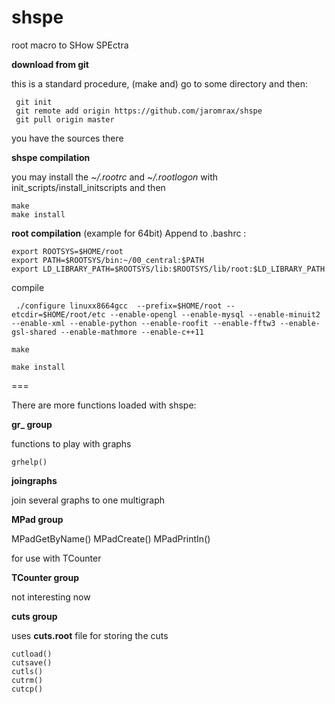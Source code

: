 shspe
=====

root macro to SHow SPEctra

**download from git**

this is a standard procedure, (make and) go to some directory and then:
```
 git init
 git remote add origin https://github.com/jaromrax/shspe
 git pull origin master
```

you have the sources there

**shspe compilation**

you may install the *~/.rootrc* and *~/.rootlogon* with
	init_scripts/install_initscripts 
and then 
```
make 
make install
```


**root compilation**  (example for 64bit)
Append to   .bashrc :  
```
export ROOTSYS=$HOME/root
export PATH=$ROOTSYS/bin:~/00_central:$PATH
export LD_LIBRARY_PATH=$ROOTSYS/lib:$ROOTSYS/lib/root:$LD_LIBRARY_PATH
```

compile
```
 ./configure linuxx8664gcc  --prefix=$HOME/root --etcdir=$HOME/root/etc --enable-opengl --enable-mysql --enable-minuit2 --enable-xml --enable-python --enable-roofit --enable-fftw3 --enable-gsl-shared --enable-mathmore --enable-c++11 

make

make install
```

===

There are more functions loaded with shspe:



**gr_  group**

functions to play with graphs
```
grhelp()
```

**joingraphs**

join several graphs to one multigraph

**MPad  group**

MPadGetByName()
MPadCreate()
MPadPrintIn()

for use with TCounter



**TCounter  group**

not interesting now



**cuts  group**

uses **cuts.root** file for storing the cuts
```
cutload()
cutsave()
cutls()
cutrm()
cutcp()
```
